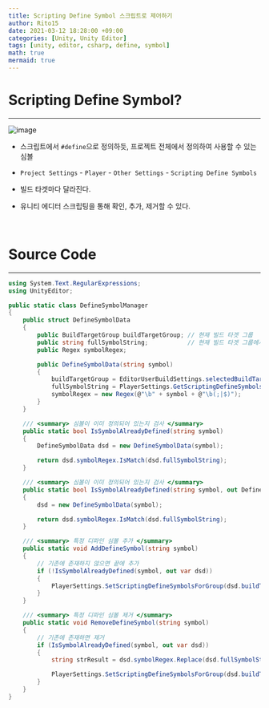 ```yaml
---
title: Scripting Define Symbol 스크립트로 제어하기
author: Rito15
date: 2021-03-12 18:28:00 +09:00
categories: [Unity, Unity Editor]
tags: [unity, editor, csharp, define, symbol]
math: true
mermaid: true
---
```


# Scripting Define Symbol?
---

![image](https://user-images.githubusercontent.com/42164422/110923555-60447700-8364-11eb-96a6-845bf9b9096b.png)

- 스크립트에서 `#define`으로 정의하듯, 프로젝트 전체에서 정의하여 사용할 수 있는 심볼

- `Project Settings` - `Player` - `Other Settings` - `Scripting Define Symbols`

- 빌드 타겟마다 달라진다.

- 유니티 에디터 스크립팅을 통해 확인, 추가, 제거할 수 있다.

<br>

# Source Code
---

```cs
using System.Text.RegularExpressions;
using UnityEditor;

public static class DefineSymbolManager
{
    public struct DefineSymbolData
    {
        public BuildTargetGroup buildTargetGroup; // 현재 빌드 타겟 그룹
        public string fullSymbolString;           // 현재 빌드 타겟 그룹에서 정의된 심볼 문자열 전체
        public Regex symbolRegex;

        public DefineSymbolData(string symbol)
        {
            buildTargetGroup = EditorUserBuildSettings.selectedBuildTargetGroup;
            fullSymbolString = PlayerSettings.GetScriptingDefineSymbolsForGroup(buildTargetGroup);
            symbolRegex = new Regex(@"\b" + symbol + @"\b(;|$)");
        }
    }

    /// <summary> 심볼이 이미 정의되어 있는지 검사 </summary>
    public static bool IsSymbolAlreadyDefined(string symbol)
    {
        DefineSymbolData dsd = new DefineSymbolData(symbol);

        return dsd.symbolRegex.IsMatch(dsd.fullSymbolString);
    }

    /// <summary> 심볼이 이미 정의되어 있는지 검사 </summary>
    public static bool IsSymbolAlreadyDefined(string symbol, out DefineSymbolData dsd)
    {
        dsd = new DefineSymbolData(symbol);

        return dsd.symbolRegex.IsMatch(dsd.fullSymbolString);
    }

    /// <summary> 특정 디파인 심볼 추가 </summary>
    public static void AddDefineSymbol(string symbol)
    {
        // 기존에 존재하지 않으면 끝에 추가
        if (!IsSymbolAlreadyDefined(symbol, out var dsd))
        {
            PlayerSettings.SetScriptingDefineSymbolsForGroup(dsd.buildTargetGroup, $"{dsd.fullSymbolString};{symbol}");
        }
    }

    /// <summary> 특정 디파인 심볼 제거 </summary>
    public static void RemoveDefineSymbol(string symbol)
    {
        // 기존에 존재하면 제거
        if (IsSymbolAlreadyDefined(symbol, out var dsd))
        {
            string strResult = dsd.symbolRegex.Replace(dsd.fullSymbolString, "");

            PlayerSettings.SetScriptingDefineSymbolsForGroup(dsd.buildTargetGroup, strResult);
        }
    }
}
```